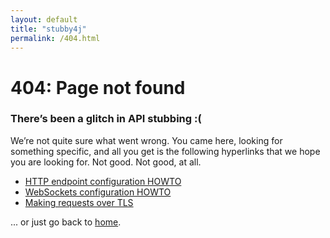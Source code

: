 ```yaml
---
layout: default
title: "stubby4j"
permalink: /404.html
---
```


<base href="{{ site.baseurl }}/">
<div class="page">
  <h1 class="not-found">404: Page not found</h1>
  <h3>There’s been a glitch in API stubbing :(</h3>
  <p>
    We’re not quite sure what went wrong. You came here, looking for something specific,
    and all you get is the following hyperlinks that we hope you are looking for. Not good. Not good, at all.
  </p>
  <p class="lead">
    <ul>
      <li><a href="{{ site.baseurl }}/#http-endpoint-configuration-howto">HTTP endpoint configuration HOWTO</a></li>
      <li><a href="{{ site.baseurl }}/#websockets-configuration-howto">WebSockets configuration HOWTO</a></li>
      <li><a href="{{ site.baseurl }}/#making-requests-over-tls">Making requests over TLS</a></li>
    </ul>  
    ... or just go back to <a href="{{ site.baseurl }}/">home</a>.
  </p>
</div>
